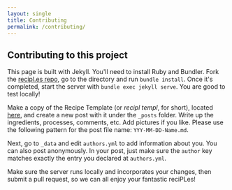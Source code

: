 ```yaml
---
layout: single
title: Contributing
permalink: /contributing/
---
```


## Contributing to this project

This page is built with Jekyll. You'll need to install Ruby and Bundler. Fork the [recipl.es repo](https://github.com/reciples/reciples.github.io), go to the directory and run `bundle install`. Once it's completed, start the server with `bundle exec jekyll serve`. You are good to test locally! 

Make a copy of the Recipe Template (or _recipl templ_, for short), located [here](/recipltempl), and create a new post with it under the `_posts` folder. Write up the ingredients, processes, comments, etc. Add pictures if you like. Please use the following pattern for the post file name: `YYY-MM-DD-Name.md`.

Next, go to `_data` and edit `authors.yml` to add information about you. You can also post anonymously. In your post, just make sure the `author` key matches exactly the entry you declared at `authors.yml`.

Make sure the server runs locally and incorporates your changes, then submit a pull request, so we can all enjoy your fantastic reciPLes! 

